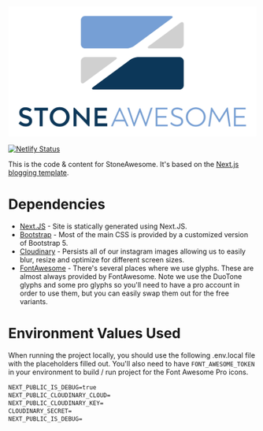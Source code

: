 ![Next.js blogging template for Netlify](./public/logo/ogimage.jpg)

[![Netlify Status](https://api.netlify.com/api/v1/badges/430325a9-bf84-4789-907d-e0334c40abeb/deploy-status)](https://app.netlify.com/sites/stoneawesome/deploys)

This is the code & content for StoneAwesome. It's based on the [Next.js blogging template](https://github.com/wutali/nextjs-netlify-blog-template).



# Dependencies

- [Next.JS](https://nextjs.org/) - Site is statically generated using Next.JS.
- [Bootstrap](https://getbootstrap.com/) - Most of the main CSS is provided by a customized version of Bootstrap 5.
- [Cloudinary](https://cloudinary.com/) - Persists all of our instagram images allowing us to easily blur, resize and optimize for different screen sizes.
- [FontAwesome](https://fontawesome.com/) - There's several places where we use glyphs. These are almost always provided by FontAwesome. Note we use the DuoTone glyphs and some pro glyphs so you'll need to have a pro account in order to use them, but you can easily swap them out for the free variants.


# Environment Values Used

When running the project locally, you should use the following .env.local file with the placeholders filled out. You'll also need to have `FONT_AWESOME_TOKEN` in your environment to build / run project for the Font Awesome Pro icons.

```
NEXT_PUBLIC_IS_DEBUG=true
NEXT_PUBLIC_CLOUDINARY_CLOUD=
NEXT_PUBLIC_CLOUDINARY_KEY=
CLOUDINARY_SECRET=
NEXT_PUBLIC_IS_DEBUG=
```